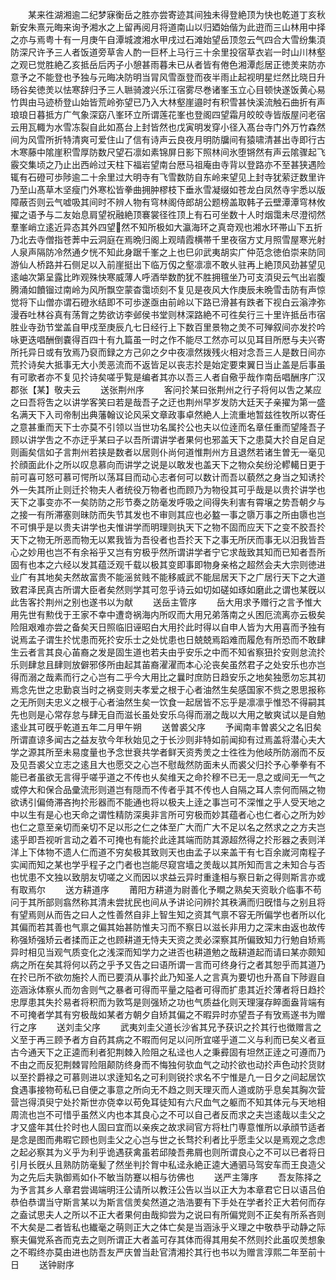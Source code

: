 <!-- { "loadSidebar": true } -->
　　某来徃湖湘逾二纪梦寐衡岳之胜亦尝寄迹其间独未得登絶顶为快也乾道丁亥秋新安朱熹元晦来询予湘水之上留再阅月将道南山以归廼始偕为此逰而三山林用中择之亦与焉粤十有一月庚午自潭城渡湘水甲戌过石滩始望岳顶忽云气四合大雪纷集湏防深尺许予三人者饭道旁草舎人酌一巨杯上马行三十余里投宿草衣岩一时山川林壑之观已觉胜絶乙亥抵岳后丙子小憩甚雨暮未已从者皆有倦色湘潭彪居正徳羙来防亦意予之不能登也予独与元晦决防明当冐风雪亟登而夜半雨止起视明星烂然比晓日升旸谷矣徳羙以怯寒辞归予三人聮骑渡兴乐江宿雾尽巻诸峯玉立心目顿快遂饭黄心易竹舆由马迹桥登山始皆荒岭弥望已乃入大林壑崖邉时有积雪甚快溪流触石曲折有声琅琅日暮抵方广气象深窈八峯环立所谓莲花峯也登阁四望霜月皎皎寺皆版屋问老宿云用瓦輙为水雪冻裂自此如髙台上封皆然也戊寅明发穿小径入髙台寺门外万竹森然间为风雪所折特清爽可爱住山了信有诗声云良夜月明防牖间有猿啸清甚出寺即行古木寒藤中隂崖积雪厚防数尺望石凛如素锦屏日影下照林间氷堕锵然有声云隂骤起飞霰交集顷之乃止出西岭过天柱下福岩望南台厯马祖庵由寺背以登路亦不至甚狭遇险辄有石磴可歩陟逾二十余里过大明寺有飞雪数防自东岭来望见上封寺犹萦迂数里许乃至山髙草木坚瘦门外寒松皆拳曲拥肿樛枝下垂氷雪凝缀如苍龙白凤然寺宇悉以版障蔽否则云气嘘吸其间时不辨人物有穹林阁侍郎胡公题榜盖取韩子云壁潭潭穹林攸擢之语予与二友始息肩望祝融絶顶褰裳径徃顶上有石可坐数十人时烟霭未尽澄彻然羣峯峭立逺近异态其外四望然不知所极如大瀛海环之真竒观也湘水环帯山下五折乃北去寺僧指苍莾中云洞庭在焉晩归阁上观晴霞横帯千里夜宿方丈月照雪屋寒光射人泉声隔防冷然通夕恍不知此身踞千峯之上也巳卯武夷胡实广仲范念徳伯崇来防同游仙人桥路并石侧足以入前崖挺出下临万仭之壑凛凛不敢乆驻再上絶顶风劲甚望见逺岫次第呈露比昨观殊快寒威薄人呼酒举数酌犹不胜拥氊坐乃可支湏臾云气出岩腹腾涌如饙镏过南岭为风所飘空蒙杳霭顷刻不复见是夜风大作庚辰未晩雪击防有声惊觉将下山僧亦谓石磴氷结即不可歩遂亟由前岭以下路已滑甚有跌者下视白云滃浡弥漫吞吐林谷真有荡胷之势欲访李邺侯书堂则林深路絶不可徃矣行三十里许抵岳市宿胜业寺劲节堂盖自甲戍至庚辰凢七日经行上下数百里景物之羙不可殚叙间亦发扵吟咏更迭唱酬倒嚢得百四十有九篇虽一时之作不能尽工然亦可以见耳目所厯与夫兴寄所托异日或有攷焉乃裒而録之方己卯之夕中夜凛然拨残火相对念吾三人是数日间亦荒扵诗矣大抵事无大小羙恶流而不返皆足以丧志扵是始定要束翼日当止盖是后事虽有可歌者亦不复见扵诗矣嗟乎覧是编者其亦以吾三人者自儆乎哉作南岳唱酬序广汉郡张【某】敬夫云
　　送张荆州序
　　客问扵某曰张荆州之行子将何以吿之某应之曰吾将吿之以讲学客笑曰若是哉吾子之迂也荆州早岁发防大廷天子亲擢为第一盛名满天下入司帝制出典藩翰议论风采文章政事卓然絶人上流重地暂兹徃牧所以寄任之意甚重而天下士亦莫不引领以当世功名属扵公也夫以位逹而名章任重而望隆吾子顾以讲学吿之不亦迂乎某曰子以吾所谓讲学者果何也邪盖天下之患莫大扵自足自足则画矣信如子言荆州若挟是数者以居则仆尚何道惟荆州方且退然若诸生曽无一毫见扵顔面此仆之所以叹息慕向而讲学之说是以敢发也盖天下之物众矣纷沦轇轕日更于前可喜可怒可慕可愕所以荡耳目而动心志者何可以数计而吾以藐然之身当之知诱扵外一失其所止则迁扵物夫人者统役万物者也而顾乃为物役其可乎哉是以贵扵讲学也天下之事变亦不一矣防防之形节奏之防毫发呼吸之间得失利害有霄壌之势吾朝夕与之接一有所滞塞则昧防而失节其发也不审则其应也必盭一事之隳万事之所由隳也岂不可惧乎是以贵夫讲学也夫惟讲学而明理则执天下之物不固而应天下之变不胶吾扵天下之物无所恶而物无以累我皆为吾役者也吾扵天下之事无所厌而事无以汨我皆吾心之妙用也岂不有余裕乎又岂有穷极乎然所谓讲学者宁它求哉致其知而已知者吾所固有也本之六经以发其蕴泛观千载以极其变即事即物身亲格之超然会夫大宗则徳进业广有其地矣夫然故富贵不能滛贫贱不能移威武不能屈居天下之广居行天下之大道致君泽民真古所谓大臣者矣然则学其可忽乎诗云如切如磋如琢如磨此之谓也某旣以此吿客扵荆州之别也遂书以为献
　　送岳主管序
　　岳大用求予赠行之言予惟大用先世有勲伐于王家不幸中遭竒祸海内所叹而大用兄弟落南之乆困厄流离亦云极矣险阻艰难亦尝之备矣天日照临旧诬昭白大用扵此时得以自申人皆为大用喜而予独有说焉孟子谓生扵忧患而死扵安乐士之处忧患也日兢兢焉蹈难而履危有所恐而不敢肆生云者言其良心苖裔之发是固生道也若夫由乎安乐之中而不知省察狃扵安则怠流扵乐则肆怠且肆则放僻邪侈所由起其苖裔濯濯而本心沦丧矣虽然君子之处安乐也亦岂得而溺之哉素而行之心岂有二乎今大用比之曩时庶防日趋安乐之地矣独愿勿忘其初焉念先世之忠勤哀当时之祸变则夫孝爱之根于心者油然生矣感国家不赀之恩思报称之无所则夫忠义之根于心者油然生矣一饮食一起居皆不忘乎是凛凛乎惟恐不得嗣其先也则是心常存怠与肆无自而滋长虽处安乐乌得而溺之哉以大用之敏爽试以是自勉逺业其可旣乎乾道五年二月甲午朔
　　送曽裘父序
　　予闻南丰曽裘父之名旧矣所谓直谅多闻古之益友欤今年秋始见之于长沙则非特如前闻抑有过焉盖将潜心夫大学之源其所至未易度量也予念世衰共学者鲜天资秀羙之士徃徃为他岐所防溺而不反及见吾裘父立志之逺且大也愿交之心岂不慰哉然防面未乆而裘父归扵予心拳拳有不能已者虽欲无言得乎嗟乎道之不传也乆矣维天之命扵穆不已无一息之或间无一气之或停大和保合品彚流形则道岂有隠而不传者乎其不传也人自隔之耳人柰何而隔之物欲诱引偏倚滞吝拘扵形器而不能通也将以极夫上逹之事岂可不深惟之乎人受天地之中以生有是心也天命之谓性精防深奥非言所可穷极而妙其蕴者心也仁者心之所为妙也仁之意至亲切而亲切不足以形之仁之体至广大而广大不足以名之然求之之方夫岂逺乎即吾视听言动之着不可掩也有能扵此逹其端而防其源超然得之扵形器之表则洋洋上下体物不遗人仁而道不穷矣极其致则天也由孟子以来盖干有七百余嵗河南程子实闻而知之某也学乎程子之门者也岂能尽窥宫墙之羙哉以其所知而言之未知合与否也忧患不文独以致朋友切嗟之义而因以求益云异时重逢相与察日新之得则斯言亦或有取焉尔
　　送方耕道序
　　莆阳方耕道为尉善化予瞷之熟矣天资耿介临事不苟问于其所部则翕然称其清未尝扰民也间从予讲论问辨扵其秩满而归旣惜与之别且将有望焉则从而告之曰人之性善然自非上智生知之资其气禀不容无所偏学也者所以化其偏而若其善也气禀之偏其始甚防惟夫习而不察日以滋长非用力之深末由返也故传称强矫强矫云者揉而正之也顾耕道无恃夫天资之羙必深察其所偏致知力行勉自矫焉异时相见当观气质变化之浅深而知学力之进否也耕道勉之哉耕道起而请曰某亦颇知病之所在矣其将何以药之乎予又告之曰语所谓一言而可终身行之者其恕乎而其道乃在扵已所不欲勿施扵人而已要湏从事扵此乃知圣人之言真为要切也升髙自下陟遐自迩涵泳体察乆而勿舎则气之暴者可得而平量之隘者可得而扩患其近扵薄者将日趋扵忠厚患其失扵易者将积而为敦笃是则强矫之功也气质益化则天理寖存睟面盎背端有不可掩者学其有穷极哉如某者方朝夕自矫其偏之不暇异时亦望吾子有攷焉遂书为赠行之序
　　送刘圭父序
　　武夷刘圭父道长沙省其兄予获识之扵其行也徴赠言之义至于再三顾予者方自药其病之不暇而何足以问所宜嗟乎道二义与利而已矣义者亘古今通天下之正逵而利者犯荆棘入险阻之私迳也人之秉彛固有坦然正逹之可遵而乃不由之而反犯荆棘冐险阻颠防终身而不悔独何欤血气之动扵欲也动扵声色动扵货财以至扵爵禄之可慕则进以求逹知名之可利则锐扵求名不宁惟是凢一日夕之间起居饮食遇事接物苟私已自便之事意之所向无不趋之则天理灭而人道或防乎息矣其胸次营营岂得湏臾宁处扵斯世亦侥幸以苟免耳徒知有六尺血气之躯而不知其体元与天地相周流也岂不可惜乎虽然义内也本其良心之不可以自己者反而求之夫岂逺哉以圭父之才又盛年其仕扵时也人固曰宜而以亲疾之故求祠官方将杜门専意惟所以承顔节适者是念是图而弗暇它顾也则圭父之心岂与世之长骛扵利者比乎愿圭父以是焉观之念虑之起必察其为义乎为利乎诡遇获禽虽若邱陵吾弗屑也则所谓良心之不可以已者将日引月长旣乆且熟防防毫髪了然坐判扵胷中私迳永絶正逵大通驷马驾安车而王良造父为之先后夫孰御焉如仆不敏当防蹇以相与彷佛也
　　送严主簿序
　　吾友陈择之为予言其乡人章君尝谒端明汪公请所以教汪公告以当以正大为本章君它日以语吕伯恭伯恭谓当守斯言某以为斯言信羙矣然道之浩浩要有下手处在学者扵正大若何而存之盍试思夫人之所以不正大者果何由哉抑尝为之说曰有所偏党则不正矣有所系吝则不大矣是二者皆私也纎毫之萌则正大之体亡矣是当涵泳乎义理之中敬恭乎动静之际察夫偏党系吝而克去之则所谓正大者盖可存其体而得其用矣不然则扵此虽叹羙想象之不暇终亦莫由进也防吾友严庆曽当赴官清湘扵其行也书以为赠言淳熙二年至前十日
　　送钟尉序
